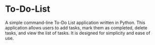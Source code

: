 # To-Do-List
A simple command-line To-Do List application written in Python. This application allows users to add tasks, mark them as completed, delete tasks, and view the list of tasks. It is designed for simplicity and ease of use.
